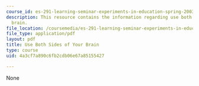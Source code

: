 ```yaml
---
course_id: es-291-learning-seminar-experiments-in-education-spring-2003
description: This resource contains the information regarding use both Sides of your
  brain.
file_location: /coursemedia/es-291-learning-seminar-experiments-in-education-spring-2003/4a3cf7a890c6fb2cdb06e67a85155427_MITES_291S03_7d_brain.pdf
file_type: application/pdf
layout: pdf
title: Use Both Sides of Your Brain
type: course
uid: 4a3cf7a890c6fb2cdb06e67a85155427

---
```

None